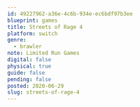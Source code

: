 ```yaml
---
id: 49227962-a36e-4c6b-934e-ec6bdf97b3ee
blueprint: games
title: Streets of Rage 4
platform: switch
genre:
  - brawler
note: Limited Run Games
digital: false
physical: true
guide: false
pending: false
posted: 2020-06-29
slug: streets-of-rage-4
---
```

